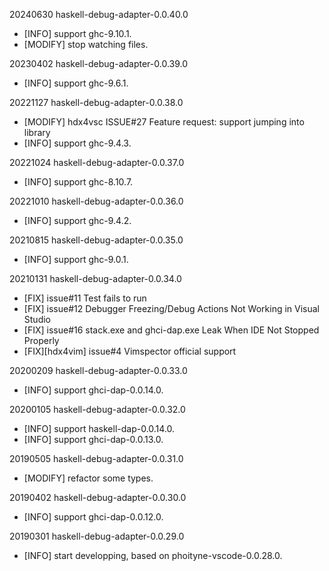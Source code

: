 20240630 haskell-debug-adapter-0.0.40.0
  * [INFO] support ghc-9.10.1.
  * [MODIFY] stop watching files.


20230402 haskell-debug-adapter-0.0.39.0
  * [INFO] support ghc-9.6.1.


20221127 haskell-debug-adapter-0.0.38.0
  * [MODIFY] hdx4vsc ISSUE#27 Feature request: support jumping into library
  * [INFO] support ghc-9.4.3.


20221024 haskell-debug-adapter-0.0.37.0
  * [INFO] support ghc-8.10.7.


20221010 haskell-debug-adapter-0.0.36.0
  * [INFO] support ghc-9.4.2.


20210815 haskell-debug-adapter-0.0.35.0
  * [INFO] support ghc-9.0.1.


20210131 haskell-debug-adapter-0.0.34.0
  * [FIX] issue#11 Test fails to run
  * [FIX] issue#12 Debugger Freezing/Debug Actions Not Working in Visual Studio
  * [FIX] issue#16 stack.exe and ghci-dap.exe Leak When IDE Not Stopped Properly
  * [FIX][hdx4vim] issue#4 Vimspector official support


20200209 haskell-debug-adapter-0.0.33.0
  * [INFO] support ghci-dap-0.0.14.0.


20200105 haskell-debug-adapter-0.0.32.0
  * [INFO] support haskell-dap-0.0.14.0.
  * [INFO] support ghci-dap-0.0.13.0.


20190505 haskell-debug-adapter-0.0.31.0
  * [MODIFY] refactor some types.


20190402 haskell-debug-adapter-0.0.30.0
  * [INFO] support ghci-dap-0.0.12.0.


20190301 haskell-debug-adapter-0.0.29.0
  * [INFO] start developping, based on phoityne-vscode-0.0.28.0.



